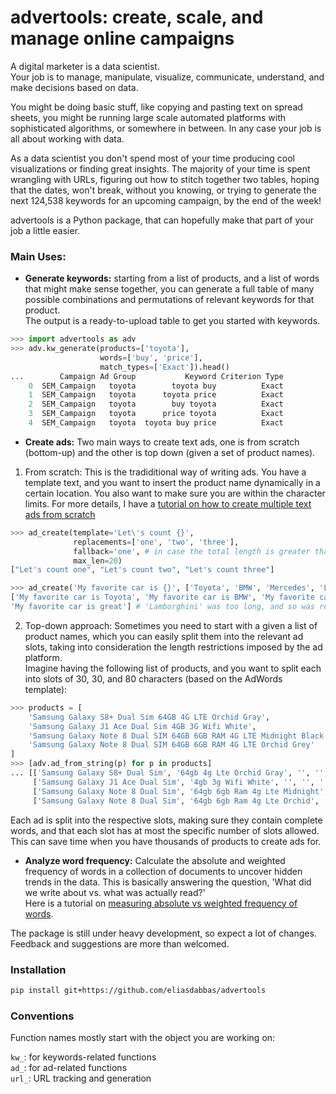 # advertools: create, scale, and manage online campaigns


A digital marketer is a data scientist.  
Your job is to manage, manipulate, visualize, communicate, understand, and make
decisions based on data.  

You might be doing basic stuff, like copying and pasting text on spread sheets, 
you might be running large scale automated platforms with sophisticated 
algorithms, or somewhere in between. In any case your job is all about working
with data.  

As a data scientist you don't spend most of your time producing cool visualizations
or finding great insights. The majority of your time is spent wrangling with 
URLs, figuring out how to stitch together two tables, hoping that the dates, won't 
break, without you knowing, or trying to generate the next 124,538 keywords for 
an upcoming campaign, by the end of the week!  

advertools is a Python package, that can hopefully make that part of your job a 
little easier.  

### Main Uses: 

* **Generate keywords:** starting from a list of products, and a list of words that
might make sense together, you can generate a full table of many possible 
combinations and permutations of relevant keywords for that product.  
The output is a ready-to-upload table to get you started with keywords. 

```python
>>> import advertools as adv
>>> adv.kw_generate(products=['toyota'],
                    words=['buy', 'price'], 
                    match_types=['Exact']).head()
...        Campaign Ad Group           Keyword Criterion Type
    0  SEM_Campaign   toyota        toyota buy          Exact
    1  SEM_Campaign   toyota      toyota price          Exact
    2  SEM_Campaign   toyota        buy toyota          Exact
    3  SEM_Campaign   toyota      price toyota          Exact
    4  SEM_Campaign   toyota  toyota buy price          Exact
```

* **Create ads:** Two main ways to create text ads, one is from scratch (bottom-up) and the other is top down (given a set of product names). 

1. From scratch: This is the tradiditional way of writing ads. You have a template text, and you want to insert the product name dynamically in a certain location. You also want to make sure you are within the character limits. For more details, I have a [tutorial on how to create multiple text ads from scratch](https://nbviewer.jupyter.org/github/eliasdabbas/ad_create/blob/master/ad_create.ipynb)

```python
>>> ad_create(template='Let\'s count {}', 
              replacements=['one', 'two', 'three'], 
              fallback='one', # in case the total length is greater than max_len
              max_len=20)
["Let's count one", "Let's count two", "Let's count three"]

>>> ad_create('My favorite car is {}', ['Toyota', 'BMW', 'Mercedes', 'Lamborghini'], 'great', 28)
['My favorite car is Toyota', 'My favorite car is BMW', 'My favorite car is Mercedes', 
'My favorite car is great'] # 'Lamborghini' was too long, and so was replace by 'great'

```
2. Top-down approach: Sometimes you need to start with a given a list of product names, which you can easily split them into the relevant ad slots, taking into consideration the length restrictions 
imposed by the ad platform.  
Imagine having the following list of products, and you want to split each into
slots of 30, 30, and 80 characters (based on the AdWords template): 

```python
>>> products = [
    'Samsung Galaxy S8+ Dual Sim 64GB 4G LTE Orchid Gray',
    'Samsung Galaxy J1 Ace Dual Sim 4GB 3G Wifi White',
    'Samsung Galaxy Note 8 Dual SIM 64GB 6GB RAM 4G LTE Midnight Black',
    'Samsung Galaxy Note 8 Dual SIM 64GB 6GB RAM 4G LTE Orchid Grey'
]
>>> [adv.ad_from_string(p) for p in products]
... [['Samsung Galaxy S8+ Dual Sim', '64gb 4g Lte Orchid Gray', '', '', '', ''],
     ['Samsung Galaxy J1 Ace Dual Sim', '4gb 3g Wifi White', '', '', '', ''],
     ['Samsung Galaxy Note 8 Dual Sim', '64gb 6gb Ram 4g Lte Midnight', 'Black', '', '', ''],
     ['Samsung Galaxy Note 8 Dual Sim', '64gb 6gb Ram 4g Lte Orchid', 'Grey', '', '', '']]
```

Each ad is split into the respective slots, making sure they contain complete
words, and that each slot has at most the specific number of slots allowed.  
This can save time when you have thousands of products to create ads for.  

* **Analyze word frequency:** Calculate the absolute and weighted frequency of
words in a collection of documents to uncover hidden trends in the data. 
This is basically answering the question, 'What did we write about vs. what
was actually read?'  
Here is a tutorial on [measuring absolute vs weighted frequency of words](https://nbviewer.jupyter.org/github/eliasdabbas/word_frequency/blob/master/abs_weighted_frequency.ipynb).



The package is still under heavy development, so expect a lot of changes.  
Feedback and suggestions are more than welcomed.   



### Installation

```bash
pip install git+https://github.com/eliasdabbas/advertools
```

### Conventions

Function names mostly start with the object you are working on: 

`kw_`: for keywords-related functions  
`ad_`: for ad-related functions  
`url_`: URL tracking and generation    

